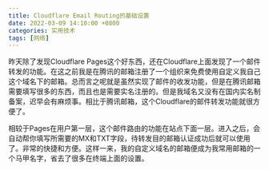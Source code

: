 ```yaml
---
title: Cloudflare Email Routing的基础设置
date: 2022-03-09 14:10:00 +0800
categories: 实用技术
tags: [网络]
---
```


昨天除了发现Cloudflare Pages这个好东西，还在Cloudflare上面发现了一个邮件转发的功能。在这之前我是在腾讯的邮箱注册了一个组织来免费使用自定义我自己这个域名下的邮箱。总而言之呢就是虽然实现了邮件的收发功能，但是在腾讯邮箱需要填写很多的东西，而且也是需要实名注册的。但是我域名又没有在国内实名制备案，迟早会有麻烦事。相比于腾讯邮箱，这个Cloudflare的邮件转发功能就很方便了。

相较于Pages在用户第一层，这个邮件路由的功能在站点下面一层。进入之后，会自动帮你填写所需要的MX和TXT字段，待转发目的邮箱认证成功后就可以使用了。非常的快捷和方便。这样一来，我的自定义域名的邮箱便成为我常用邮箱的一个马甲名字，省去了很多在终端上面的设置。